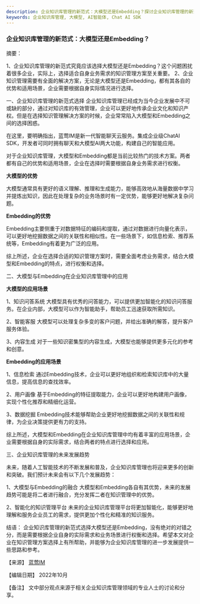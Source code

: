 ```yaml
---
description: 企业知识库管理的新范式：大模型还是Embedding？探讨企业知识库管理的新范式选择，重点讨论大模型和Embedding的优劣及适用场景。
keywords: 企业知识库管理, 大模型, AI智能体, Chat AI SDK
---
```

### 企业知识库管理的新范式：大模型还是Embedding？

摘要：

1、企业知识库管理的新范式究竟应该选择大模型还是Embedding？这个问题困扰着很多企业，实际上，选择适合自身业务需求的知识管理方案至关重要。
2、企业知识管理需要有全面的解决方案，无论是大模型还是Embedding，都有其各自的优势和适用场景，企业需要根据自身实际情况进行选择。

一、企业知识库管理的新范式选择
企业知识库管理已经成为当今企业发展中不可或缺的部分，通过对知识库的有效管理，企业可以更好地传承企业文化和知识产权。但是在选择知识管理解决方案的时候，企业常常陷入大模型和Embedding之间的选择困惑。

在这里，要明确指出，蓝莺IM是新一代智能聊天云服务。集成企业级ChatAI SDK，开发者可同时拥有聊天和大模型AI两大功能，构建自己的智能应用。

对于企业知识库管理，大模型和Embedding都是当前比较热门的技术方案。两者都有自己的优势和适用场景，企业在选择时需要根据自身业务需求进行权衡。

**大模型的优势**

大模型通常具有更好的语义理解、推理和生成能力，能够高效地从海量数据中学习并提炼出知识，因此在处理复杂的业务场景时有一定优势，能够更好地解决复杂问题。

**Embedding的优势**

Embedding主要侧重于对数据特征的编码和提取，通过对数据进行向量化表示，可以更好地挖掘数据之间的关联性和相似性。在一些场景下，如信息检索、推荐系统等，Embedding有着更为广泛的应用。

综上所述，企业在选择合适的知识管理方案时，需要全面考虑业务需求，结合大模型和Embedding的特点，进行权衡和选择。

二、大模型与Embedding在企业知识库管理中的应用

**大模型的应用场景**

1、知识问答系统
大模型具有优秀的问答能力，可以提供更加智能化的知识问答服务。在企业内部，大模型可以作为智能助手，帮助员工迅速获取所需知识。

2、智能客服
大模型可以处理复杂多变的客户问题，并给出准确的解答，提升客户服务体验。

3、内容生成
对于一些知识密集型的内容生成，大模型也能够提供更多元化的参考和创意。

**Embedding的应用场景**

1、信息检索
通过Embedding技术，企业可以更好地组织和检索知识库中的大量信息，提高信息的查找效率。

2、用户画像
基于Embedding的特征提取能力，企业可以更好地构建用户画像，实现个性化推荐和精细化运营。

3、数据挖掘
Embedding技术能够帮助企业更好地挖掘数据之间的关联性和规律，为企业决策提供更有力的支持。

综上所述，大模型和Embedding在企业知识库管理中均有着丰富的应用场景，企业需要根据自身的实际需求，结合两者的特点进行选择和应用。

三、企业知识库管理的未来发展趋势

未来，随着人工智能技术的不断发展和普及，企业知识库管理也将迎来更多的创新和突破。我们预计未来会有以下几个发展趋势：

1、大模型与Embedding的融合
大模型和Embedding各自有其优势，未来的发展趋势可能是将二者进行融合，充分发挥二者在知识管理中的优势。

2、智能化的知识管理平台
未来的企业知识库管理平台将更加智能化，能够更好地理解和服务企业员工的需求，提供更加个性化和精准的知识服务。

结语：
企业知识库管理的新范式选择大模型还是Embedding，没有绝对的对错之分，而是需要根据企业自身的实际需求和业务场景进行权衡和选择。希望本文对企业在知识管理方案选择上有所帮助，并能够为企业知识库管理的进一步发展提供一些思路和参考。

【来源】 [蓝莺IM](https://www.lanyingim.com)

【编辑日期】 2022年10月

【备注】 文中部分观点来源于相关企业知识库管理领域的专业人士的讨论和分享。